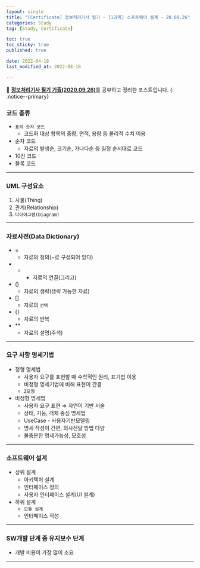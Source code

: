 ```yaml
---
layout: single
title: "[Certificate] 정보처리기사 필기 - [1과목] 소프트웨어 설계 - 20.09.26"
categories: Study
tag: [Study, Certificate]

toc: true
toc_sticky: true
published: true

date: 2022-04-18
last_modified_at: 2022-04-18

---
```



📄 [**정보처리기사 필기 기출(2020.09.26)**](https://comcbt.com/xe/iz)를 공부하고 정리한 포스트입니다.
{: .notice--primary}


### 코드 종류

- `표의 숫자 코드`
    - 코드화 대상 항목의 중량, 면적, 용량 등 물리적 수치 이용
- 순차 코드
    - 자료의 발생순, 크기순, 가나다순 등 일정 순서대로 코드
- 10진 코드
- 블록 코드

---

### UML 구성요소

1. 사물(Thing)
2. 관계(Relationship)
3. `다이어그램(Diagram)`

---

### 자료사전(Data Dictionary)

- =
    - 자료의 정의(~로 구성되어 있다)
- +
    - 자료의 연결(그리고)
- ()
    - 자료의 생략(생략 가능한 자료)
- []
    - 자료의 `선택`
- {}
    - 자료의 반복
- **
    - 자료의 설명(주석)

---

### 요구 사항 명세기법

- 정형 명세법
    - 사용자 요구를 표현할 때 수학적인 원리, 표기법 이용
    - 비정형 명세기법에 비해 표현이 간결
    - `Z모형`
- 비정형 명세법
    - 사용자 요구 표현 ⇒ 자연어 기반 서술
    - 상태, 기능, 객체 중심 명세법
    - UseCase - 사용자기반모델링
    - 명세 작성이 간편, 의사전달 방법 다양
    - 불충분한 명세가능성, 모호성

---

### 소프트웨어 설계

- 상위 설계
    - 아키텍처 설계
    - 인터페이스 정의
    - 사용자 인터페이스 설계(UI 설계)
- 하위 설계
    - `모듈 설계`
    - 인터페이스 작성

---

### SW개발 단계 중 유지보수 단계

- 개발 비용이 가장 많이 소요

---

